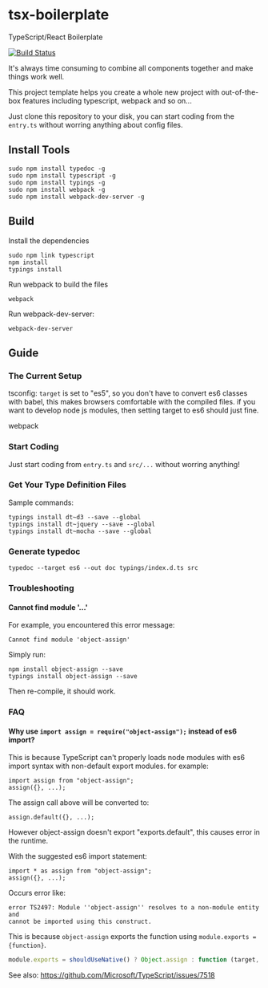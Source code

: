 # tsx-boilerplate

TypeScript/React Boilerplate

[![Build Status](https://travis-ci.org/jedmao/tsx-boilerplate.svg?branch=master)](https://travis-ci.org/jedmao/tsx-boilerplate)

It's always time consuming to combine all components together and make things
work well.

This project template helps you create a whole new project with out-of-the-box
features including typescript, webpack and so on...

Just clone this repository to your disk, you can start coding from the
`entry.ts` without worring anything about config files.

## Install Tools

    sudo npm install typedoc -g
    sudo npm install typescript -g
    sudo npm install typings -g
    sudo npm install webpack -g
    sudo npm install webpack-dev-server -g


## Build

Install the dependencies

    sudo npm link typescript
    npm install
    typings install

Run webpack to build the files

    webpack

Run webpack-dev-server:

    webpack-dev-server

## Guide


### The Current Setup

tsconfig: `target` is set to "es5", so you don't have to convert es6 classes
with babel, this makes browsers comfortable with the compiled files. if you want
to develop node js modules, then setting target to es6 should just fine.

webpack


### Start Coding

Just start coding from `entry.ts` and `src/...` without worring anything!

### Get Your Type Definition Files

Sample commands:

    typings install dt~d3 --save --global
    typings install dt~jquery --save --global
    typings install dt~mocha --save --global

### Generate typedoc

    typedoc --target es6 --out doc typings/index.d.ts src


### Troubleshooting

#### Cannot find module '...'

For example, you encountered this error message:

    Cannot find module 'object-assign'

Simply run:

    npm install object-assign --save
    typings install object-assign --save

Then re-compile, it should work.


### FAQ

#### Why use `import assign = require("object-assign");` instead of es6 import?

This is because TypeScript can't properly loads node modules with es6 import
syntax with non-default export modules. for example:

    import assign from "object-assign";
    assign({}, ...);

The assign call above will be converted to:

    assign.default({}, ...);

However object-assign doesn't export "exports.default", this causes error in the runtime.

With the suggested es6 import statement:

    import * as assign from "object-assign";
    assign({}, ...);

Occurs error like:

    error TS2497: Module ''object-assign'' resolves to a non-module entity and
    cannot be imported using this construct.

This is because `object-assign` exports the function using `module.exports = {function}`.

```js
module.exports = shouldUseNative() ? Object.assign : function (target, source) {
```

See also: https://github.com/Microsoft/TypeScript/issues/7518
